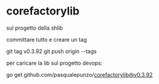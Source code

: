 # corefactorylib

sul progetto della shlib 

committare tutto e creare un tag

git tag v0.3.92
git push origin --tags

 

 

per caricare la lib sul progetto devops:

go get github.com/pasqualepunzo/corefactorylib@v0.3.92